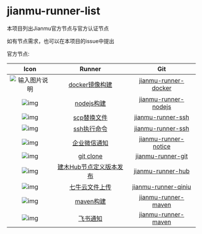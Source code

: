 # jianmu-runner-list

本项目列出Jianmu官方节点与官方认证节点

如有节点需求，也可以在本项目的issue中提出 

官方节点:  

|                             Icon                             |                            Runner                            |                             Git                              |
| :----------------------------------------------------------: | :----------------------------------------------------------: | :----------------------------------------------------------: |
| ![输入图片说明](https://img.jianmu.run/node-definition/icon/FvWtndEdOK9WmEc8WCmvKLYpy2Xv?imageView2/2/w/30/h/30/interlace/1/q/100) | [docker镜像构建](https://hub.jianmu.run/_/docker_image_build) | [jianmu-runner-docker](https://gitee.com/jianmu-runners/jianmu-runner-docker.git) |
| ![img](https://img.jianmu.run/node-definition/icon/FpON0edVLhS5j3Kgvs9i-rwljruu?imageView2/2/w/30/h/30/interlace/1/q/100) |     [nodejs构建](https://hub.jianmu.run/_/nodejs_build)      | [jianmu-runner-nodejs](https://gitee.com/jianmu-runners/jianmu-runner-nodejs.git) |
| ![img](https://img.jianmu.run/node-definition/icon/FuR2Q_RwpR-J1vBT5vQ9nhl3cRGG?imageView2/2/w/30/h/30/interlace/1/q/100) |     [scp替换文件](https://hub.jianmu.run/_/scp_resouce)      | [jianmu-runner-ssh](https://gitee.com/jianmu-runners/jianmu-runner-ssh.git) |
| ![img](https://img.jianmu.run/node-definition/icon/FuR2Q_RwpR-J1vBT5vQ9nhl3cRGG?imageView2/2/w/30/h/30/interlace/1/q/100) |       [ssh执行命令](https://hub.jianmu.run/_/ssh_cmd)        | [jianmu-runner-ssh](https://gitee.com/jianmu-runners/jianmu-runner-ssh.git) |
| ![img](https://img.jianmu.run/node-definition/icon/Fm-mFNmB-yLjzHprqYzStHx12E0t?imageView2/2/w/30/h/30/interlace/1/q/100) |     [企业微信通知](https://hub.jianmu.run/_/qywx_notice)     | [jianmu-runner-notice](https://gitee.com/jianmu-runners/jianmu-runner-notice.git) |
| ![img](https://img.jianmu.run/node-definition/icon/FikR5g_gILRZjr-olpMqypjhfuj3?imageView2/2/w/30/h/30/interlace/1/q/100) |       [git clone](https://hub.jianmu.run/_/git_clone)        | [jianmu-runner-git](https://gitee.com/jianmu-runners/jianmu-runner-git.git) |
| ![img](https://img.jianmu.run/node-definition/icon/FuldakfWy16et8gfoLhrhqjmrFgA?imageView2/2/w/30/h/30/interlace/1/q/100) | [建木Hub节点定义版本发布](https://hub.jianmu.run/_/hub_publish) | [jianmu-runner-hub](https://gitee.com/jianmu-runners/jianmu-runner-hub.git) |
| ![img](https://img.jianmu.run/node-definition/icon/FjLa8W_mgaQc6ZuZ_JccCyxY4wDr?imageView2/2/w/30/h/30/interlace/1/q/100) |   [七牛云文件上传](https://hub.jianmu.run/_/qiniu_upload)    | [jianmu-runner-qiniu](https://gitee.com/jianmu-runners/jianmu-runner-qiniu.git) |
| ![img](https://img.jianmu.run/node-definition/icon/FjIcOhP7DXyU8LfuoqkQ96hK7itw?imageView2/2/w/30/h/30/interlace/1/q/100) |      [maven构建](https://hub.jianmu.run/_/maven_build)       | [jianmu-runner-maven](https://gitee.com/jianmu-runners/jianmu-runner-maven.git) |
| ![img](https://img.jianmu.run/node-definition/icon/Ft0ie-zoDoxWYUZ_NpP7zvB4QV6f?imageView2/2/w/30/h/30/interlace/1/q/100%7CroundPic/radius/!25.5p) |      [飞书通知](https://hub.jianmu.run/_/feishu_notice)       | [jianmu-runner-maven](https://gitee.com/jianmu-runners/jianmu-runner-feishu.git) |
